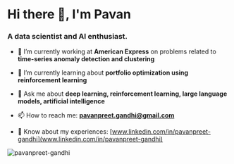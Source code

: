 # Hi there 👋, I'm Pavan</h1>
### A **data scientist** and **AI enthusiast**.

- 🔭 I’m currently working at **American Express** on problems related to **time-series anomaly detection and clustering**

- 🌱 I’m currently learning about **portfolio optimization using reinforcement learning**

- 💬 Ask me about **deep learning, reinforcement learning, large language models, artificial intelligence**

- 📫 How to reach me: **pavanpreet.gandhi@gmail.com**

- 📄 Know about my experiences: [www.linkedin.com/in/pavanpreet-gandhi](www.linkedin.com/in/pavanpreet-gandhi)

<p><img align="center" src="https://github-readme-stats.vercel.app/api/top-langs?username=pavanpreet-gandhi&show_icons=true&locale=en&layout=compact&theme=github_dark" alt="pavanpreet-gandhi" /></p>

